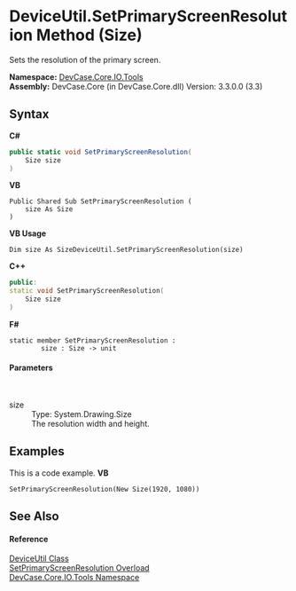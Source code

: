 # DeviceUtil.SetPrimaryScreenResolution Method (Size)
 

Sets the resolution of the primary screen.

**Namespace:**&nbsp;<a href="N_DevCase_Core_IO_Tools">DevCase.Core.IO.Tools</a><br />**Assembly:**&nbsp;DevCase.Core (in DevCase.Core.dll) Version: 3.3.0.0 (3.3)

## Syntax

**C#**<br />
``` C#
public static void SetPrimaryScreenResolution(
	Size size
)
```

**VB**<br />
``` VB
Public Shared Sub SetPrimaryScreenResolution ( 
	size As Size
)
```

**VB Usage**<br />
``` VB Usage
Dim size As SizeDeviceUtil.SetPrimaryScreenResolution(size)
```

**C++**<br />
``` C++
public:
static void SetPrimaryScreenResolution(
	Size size
)
```

**F#**<br />
``` F#
static member SetPrimaryScreenResolution : 
        size : Size -> unit 

```


#### Parameters
&nbsp;<dl><dt>size</dt><dd>Type: System.Drawing.Size<br />The resolution width and height.</dd></dl>

## Examples
This is a code example. 
**VB**<br />
``` VB
SetPrimaryScreenResolution(New Size(1920, 1080))
```


## See Also


#### Reference
<a href="T_DevCase_Core_IO_Tools_DeviceUtil">DeviceUtil Class</a><br /><a href="Overload_DevCase_Core_IO_Tools_DeviceUtil_SetPrimaryScreenResolution">SetPrimaryScreenResolution Overload</a><br /><a href="N_DevCase_Core_IO_Tools">DevCase.Core.IO.Tools Namespace</a><br />